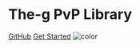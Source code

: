 # The-g PvP Library
[GitHub](https://github.com/docsifyjs/docsify/)
[Get Started](\BattleApi\#getting-started)
![color](#C4321F)